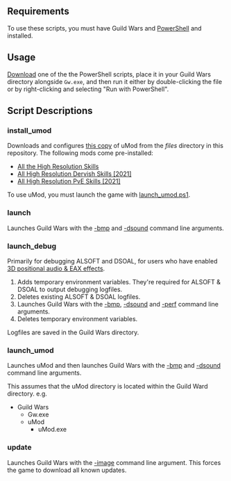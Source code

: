 ## Requirements

To use these scripts, you must have Guild Wars and [PowerShell](https://github.com/PowerShell/PowerShell/releases) and  installed.

## Usage

[Download](https://www.wikihow.com/Download-a-File-from-GitHub) one of the the PowerShell scripts, place it in your Guild Wars directory alongside `Gw.exe`, and then run it either by double-clicking the file or by right-clicking and selecting "Run with PowerShell".

## Script Descriptions

### install_umod

Downloads and configures [this copy](https://github.com/Valkryst/Guild_Wars_Scripts/blob/main/files/uMod.zip) of uMod from the _files_ directory in this repository. The following mods come pre-installed:

* [All the High Resolution Skills](https://wiki.guildwars.com/wiki/Player-made_Modifications/Skills_Index#All_the_High_Resolution_Skills)
* [All High Resolution Dervish Skills [2021]](https://wiki.guildwars.com/wiki/Player-made_Modifications/Skills_Index#All_High_Resolution_Dervish_Skills_.5B2021.5D)
* [All High Resolution PvE Skills [2021]](https://wiki.guildwars.com/wiki/Player-made_Modifications/Skills_Index#All_High_Resolution_PvE_Skills_.5B2021.5D)

To use uMod, you must launch the game with [launch_umod.ps1](https://github.com/Valkryst/Guild_Wars_Scripts/blob/main/launch_umod.ps1).

### launch

Launches Guild Wars with the [-bmp](https://wiki.guildwars.com/wiki/Command_line_arguments#-bmp) and [-dsound](https://wiki.guildwars.com/wiki/Command_line_arguments#-dsound) command line arguments.

### launch_debug

Primarily for debugging ALSOFT and DSOAL, for users who have enabled [3D positional audio & EAX effects](https://old.reddit.com/r/GuildWars/comments/nj6b30/announcing_dsoalgw1_3d_positional_audio_and_eax/).

1. Adds temporary environment variables. They're required for ALSOFT & DSOAL to output debugging logfiles.
2. Deletes existing ALSOFT & DSOAL logfiles.
3. Launches Guild Wars with the [-bmp](https://wiki.guildwars.com/wiki/Command_line_arguments#-bmp), [-dsound](https://wiki.guildwars.com/wiki/Command_line_arguments#-dsound) and [-perf](https://wiki.guildwars.com/wiki/Command_line_arguments#-perf) command line arguments.
4. Deletes temporary environment variables.

Logfiles are saved in the Guild Wars directory.

### launch_umod

Launches uMod and then launches Guild Wars with the [-bmp](https://wiki.guildwars.com/wiki/Command_line_arguments#-bmp) and [-dsound](https://wiki.guildwars.com/wiki/Command_line_arguments#-dsound) command line arguments.

This assumes that the uMod directory is located within the Guild Ward directory. e.g.

* Guild Wars
    * Gw.exe
    * uMod
        * uMod.exe


### update

Launches Guild Wars with the [-image](https://wiki.guildwars.com/wiki/Command_line_arguments#-image) command line argument. This forces the game to download all known updates.

